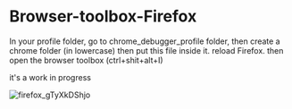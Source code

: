 # **Browser-toolbox-Firefox**

In your profile folder, go to chrome_debugger_profile folder, then create a chrome folder (in lowercase) then put this file inside it.
reload Firefox.
then open the browser toolbox (ctrl+shit+alt+I)

it's a work in progress

![firefox_gTyXkDShjo](https://user-images.githubusercontent.com/40931468/177655775-9a009745-0aeb-4443-a7ba-3b991c9c6bd9.png)
